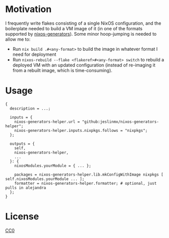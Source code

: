 # Motivation

I frequently write flakes consisting of a single NixOS configuration, and the boilerplate needed to build a VM image of it (in one of the formats supported by [nixos-generators](https://github.com/nix-community/nixos-generators)). Some minor hoop-jumping is needed to allow me to:

- Run `nix build .#<any-format>` to build the image in whatever format I need for deployment
- Run `nixos-rebuild --flake <flakeref>#<any-format> switch` to rebuild a deployed VM with an updated configuration (instead of re-imaging it from a rebuilt image, which is time-consuming).

# Usage

```
{
  description = ...;

  inputs = {
    nixos-generators-helper.url = "github:jeslinmx/nixos-generators-helper";
    nixos-generators-helper.inputs.nixpkgs.follows = "nixpkgs";
  };

  outputs = {
    self,
    nixos-generators-helper,
    ...
  }: {
    nixosModules.yourModule = { ... };

    packages = nixos-generators-helper.lib.mkConfigWithImage nixpkgs [ self.nixosModules.yourModule ... ];
    formatter = nixos-generators-helper.formatter; # optional, just pulls in alejandra
  };
}
```

# License

[CC0](./LICENSE)
